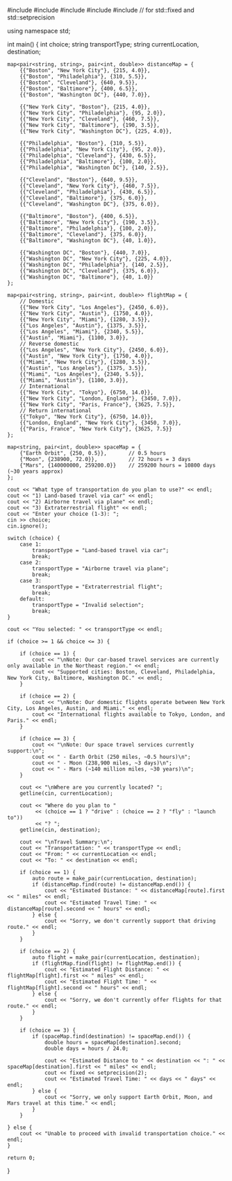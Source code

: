 #include <iostream>
#include <string>
#include <map>
#include <utility>
#include <iomanip>  // for std::fixed and std::setprecision

using namespace std;

int main() 
{
    int choice;
    string transportType;
    string currentLocation, destination;

    map<pair<string, string>, pair<int, double>> distanceMap = {
        {{"Boston", "New York City"}, {215, 4.0}},
        {{"Boston", "Philadelphia"}, {310, 5.5}},
        {{"Boston", "Cleveland"}, {640, 9.5}},
        {{"Boston", "Baltimore"}, {400, 6.5}},
        {{"Boston", "Washington DC"}, {440, 7.0}},

        {{"New York City", "Boston"}, {215, 4.0}},
        {{"New York City", "Philadelphia"}, {95, 2.0}},
        {{"New York City", "Cleveland"}, {460, 7.5}},
        {{"New York City", "Baltimore"}, {190, 3.5}},
        {{"New York City", "Washington DC"}, {225, 4.0}},

        {{"Philadelphia", "Boston"}, {310, 5.5}},
        {{"Philadelphia", "New York City"}, {95, 2.0}},
        {{"Philadelphia", "Cleveland"}, {430, 6.5}},
        {{"Philadelphia", "Baltimore"}, {100, 2.0}},
        {{"Philadelphia", "Washington DC"}, {140, 2.5}},

        {{"Cleveland", "Boston"}, {640, 9.5}},
        {{"Cleveland", "New York City"}, {460, 7.5}},
        {{"Cleveland", "Philadelphia"}, {430, 6.5}},
        {{"Cleveland", "Baltimore"}, {375, 6.0}},
        {{"Cleveland", "Washington DC"}, {375, 6.0}},

        {{"Baltimore", "Boston"}, {400, 6.5}},
        {{"Baltimore", "New York City"}, {190, 3.5}},
        {{"Baltimore", "Philadelphia"}, {100, 2.0}},
        {{"Baltimore", "Cleveland"}, {375, 6.0}},
        {{"Baltimore", "Washington DC"}, {40, 1.0}},

        {{"Washington DC", "Boston"}, {440, 7.0}},
        {{"Washington DC", "New York City"}, {225, 4.0}},
        {{"Washington DC", "Philadelphia"}, {140, 2.5}},
        {{"Washington DC", "Cleveland"}, {375, 6.0}},
        {{"Washington DC", "Baltimore"}, {40, 1.0}}
    };

    map<pair<string, string>, pair<int, double>> flightMap = {
        // Domestic
        {{"New York City", "Los Angeles"}, {2450, 6.0}},
        {{"New York City", "Austin"}, {1750, 4.0}},
        {{"New York City", "Miami"}, {1280, 3.5}},
        {{"Los Angeles", "Austin"}, {1375, 3.5}},
        {{"Los Angeles", "Miami"}, {2340, 5.5}},
        {{"Austin", "Miami"}, {1100, 3.0}},
        // Reverse domestic
        {{"Los Angeles", "New York City"}, {2450, 6.0}},
        {{"Austin", "New York City"}, {1750, 4.0}},
        {{"Miami", "New York City"}, {1280, 3.5}},
        {{"Austin", "Los Angeles"}, {1375, 3.5}},
        {{"Miami", "Los Angeles"}, {2340, 5.5}},
        {{"Miami", "Austin"}, {1100, 3.0}},
        // International
        {{"New York City", "Tokyo"}, {6750, 14.0}},
        {{"New York City", "London, England"}, {3450, 7.0}},
        {{"New York City", "Paris, France"}, {3625, 7.5}},
        // Return international
        {{"Tokyo", "New York City"}, {6750, 14.0}},
        {{"London, England", "New York City"}, {3450, 7.0}},
        {{"Paris, France", "New York City"}, {3625, 7.5}}
    };

    map<string, pair<int, double>> spaceMap = {
        {"Earth Orbit", {250, 0.5}},       // 0.5 hours
        {"Moon", {238900, 72.0}},          // 72 hours = 3 days
        {"Mars", {140000000, 259200.0}}    // 259200 hours = 10800 days (~30 years approx)
    };

    cout << "What type of transportation do you plan to use?" << endl;
    cout << "1) Land-based travel via car" << endl;
    cout << "2) Airborne travel via plane" << endl;
    cout << "3) Extraterrestrial flight" << endl;
    cout << "Enter your choice (1-3): ";
    cin >> choice;
    cin.ignore();

    switch (choice) {
        case 1:
            transportType = "Land-based travel via car";
            break;
        case 2:
            transportType = "Airborne travel via plane";
            break;
        case 3:
            transportType = "Extraterrestrial flight";
            break;
        default:
            transportType = "Invalid selection";
            break;
    }

    cout << "You selected: " << transportType << endl;

    if (choice >= 1 && choice <= 3) {

        if (choice == 1) {
            cout << "\nNote: Our car-based travel services are currently only available in the Northeast region." << endl;
            cout << "Supported cities: Boston, Cleveland, Philadelphia, New York City, Baltimore, Washington DC." << endl;
        }

        if (choice == 2) {
            cout << "\nNote: Our domestic flights operate between New York City, Los Angeles, Austin, and Miami." << endl;
            cout << "International flights available to Tokyo, London, and Paris." << endl;
        }

        if (choice == 3) {
            cout << "\nNote: Our space travel services currently support:\n";
            cout << " - Earth Orbit (250 miles, ~0.5 hours)\n";
            cout << " - Moon (238,900 miles, ~3 days)\n";
            cout << " - Mars (~140 million miles, ~30 years)\n";
        }

        cout << "\nWhere are you currently located? ";
        getline(cin, currentLocation);

        cout << "Where do you plan to " 
             << (choice == 1 ? "drive" : (choice == 2 ? "fly" : "launch to")) 
             << "? ";
        getline(cin, destination);

        cout << "\nTravel Summary:\n";
        cout << "Transportation: " << transportType << endl;
        cout << "From: " << currentLocation << endl;
        cout << "To: " << destination << endl;

        if (choice == 1) {
            auto route = make_pair(currentLocation, destination);
            if (distanceMap.find(route) != distanceMap.end()) {
                cout << "Estimated Distance: " << distanceMap[route].first << " miles" << endl;
                cout << "Estimated Travel Time: " << distanceMap[route].second << " hours" << endl;
            } else {
                cout << "Sorry, we don't currently support that driving route." << endl;
            }
        }

        if (choice == 2) {
            auto flight = make_pair(currentLocation, destination);
            if (flightMap.find(flight) != flightMap.end()) {
                cout << "Estimated Flight Distance: " << flightMap[flight].first << " miles" << endl;
                cout << "Estimated Flight Time: " << flightMap[flight].second << " hours" << endl;
            } else {
                cout << "Sorry, we don't currently offer flights for that route." << endl;
            }
        }

        if (choice == 3) {
            if (spaceMap.find(destination) != spaceMap.end()) {
                double hours = spaceMap[destination].second;
                double days = hours / 24.0;

                cout << "Estimated Distance to " << destination << ": " << spaceMap[destination].first << " miles" << endl;
                cout << fixed << setprecision(2);
                cout << "Estimated Travel Time: " << days << " days" << endl;
            } else {
                cout << "Sorry, we only support Earth Orbit, Moon, and Mars travel at this time." << endl;
            }
        }

    } else {
        cout << "Unable to proceed with invalid transportation choice." << endl;
    }

    return 0;
}
